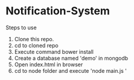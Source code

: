 # Notification-System

Steps to use

1. Clone this repo.
2. cd to cloned repo
3. Execute command bower install
4. Create a database named 'demo' in mongodb
5. Open index.html in browser
6. cd to node folder and execute 'node main.js '
